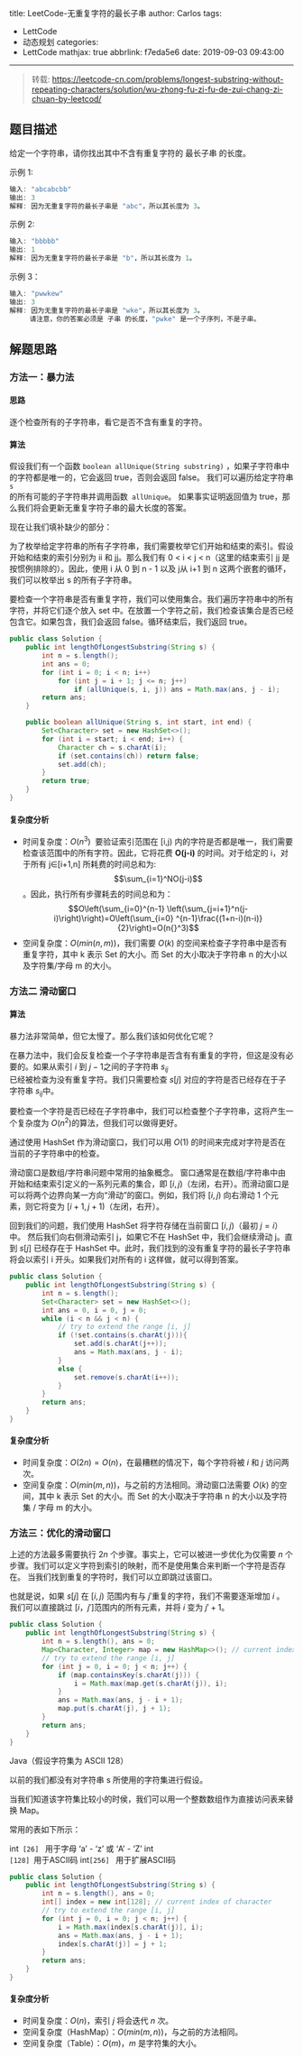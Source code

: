 title: LeetCode-无重复字符的最长子串
author: Carlos
tags:
  - LettCode
  - 动态规划
categories:
  - LettCode
mathjax: true
abbrlink: f7eda5e6
date: 2019-09-03 09:43:00
---
> 转载: https://leetcode-cn.com/problems/longest-substring-without-repeating-characters/solution/wu-zhong-fu-zi-fu-de-zui-chang-zi-chuan-by-leetcod/

## 题目描述

 给定一个字符串，请你找出其中不含有重复字符的 最长子串 的长度。
 
 示例 1:
 ```java
输入: "abcabcbb"
输出: 3 
解释: 因为无重复字符的最长子串是 "abc"，所以其长度为 3。
 ```
 
 示例 2:
 ```java
输入: "bbbbb"
输出: 1
解释: 因为无重复字符的最长子串是 "b"，所以其长度为 1。
 ```
<!-- more -->

示例 3：
```java
输入: "pwwkew"
输出: 3
解释: 因为无重复字符的最长子串是 "wke"，所以其长度为 3。
     请注意，你的答案必须是 子串 的长度，"pwke" 是一个子序列，不是子串。
```

## 解题思路

### 方法一：暴力法

#### 思路
 逐个检查所有的子字符串，看它是否不含有重复的字符。
 
#### 算法
假设我们有一个函数 <code>boolean allUnique(String substring)</code> ，如果子字符串中的字符都是唯一的，它会返回 true，否则会返回 false。 我们可以遍历给定字符串 <code>s </code>的所有可能的子字符串并调用函数<code> allUnique</code>。 如果事实证明返回值为 true，那么我们将会更新无重复字符子串的最大长度的答案。

现在让我们填补缺少的部分：

为了枚举给定字符串的所有子字符串，我们需要枚举它们开始和结束的索引。假设开始和结束的索引分别为 ii 和 jj。那么我们有 0 < i < j < n（这里的结束索引 jj 是按惯例排除的）。因此，使用 i 从 0 到 n - 1 以及 j从 i+1 到 n 这两个嵌套的循环，我们可以枚举出 s 的所有子字符串。

要检查一个字符串是否有重复字符，我们可以使用集合。我们遍历字符串中的所有字符，并将它们逐个放入 set 中。在放置一个字符之前，我们检查该集合是否已经包含它。如果包含，我们会返回 false。循环结束后，我们返回 true。
```java
public class Solution {
    public int lengthOfLongestSubstring(String s) {
        int n = s.length();
        int ans = 0;
        for (int i = 0; i < n; i++)
            for (int j = i + 1; j <= n; j++)
                if (allUnique(s, i, j)) ans = Math.max(ans, j - i);
        return ans;
    }

    public boolean allUnique(String s, int start, int end) {
        Set<Character> set = new HashSet<>();
        for (int i = start; i < end; i++) {
            Character ch = s.charAt(i);
            if (set.contains(ch)) return false;
            set.add(ch);
        }
        return true;
    }
}

```
#### 复杂度分析
+ 时间复杂度：$O(n{}^3)$
  要验证索引范围在 [i,j) 内的字符是否都是唯一，我们需要检查该范围中的所有字符。因此，它将花费 **O(j-i)** 的时间。对于给定的 i，对于所有 j∈[i+1,n] 所耗费的时间总和为:$$\sum_{i=1}^NO(j-i)$$。因此，执行所有步骤耗去的时间总和为：
  $$O\left(\sum_{i=0}^{n-1} \left(\sum_{j=i+1}^n(j-i)\right)\right)=O\left(\sum_{i=0} ^{n-1}\frac{(1+n-i)(n-i)}{2}\right)=O(n{}^3)$$
+ 空间复杂度：$O(min(n, m))$，我们需要 $O(k)$ 的空间来检查子字符串中是否有重复字符，其中 k 表示 Set 的大小。而 Set 的大小取决于字符串 n 的大小以及字符集/字母 m 的大小。

### 方法二 滑动窗口

#### 算法
暴力法非常简单，但它太慢了。那么我们该如何优化它呢？

在暴力法中，我们会反复检查一个子字符串是否含有有重复的字符，但这是没有必要的。如果从索引 $i$ 到 $j - 1$之间的子字符串 $s_{ij}$	
已经被检查为没有重复字符。我们只需要检查 $s[j]$ 对应的字符是否已经存在于子字符串 $s_{ij}$中。

要检查一个字符是否已经在子字符串中，我们可以检查整个子字符串，这将产生一个复杂度为 $O(n^2)$的算法，但我们可以做得更好。

通过使用 HashSet 作为滑动窗口，我们可以用 $O(1)$ 的时间来完成对字符是否在当前的子字符串中的检查。

滑动窗口是数组/字符串问题中常用的抽象概念。 窗口通常是在数组/字符串中由开始和结束索引定义的一系列元素的集合，即 $[i,j)$（左闭，右开）。而滑动窗口是可以将两个边界向某一方向“滑动”的窗口。例如，我们将 $[i,j)$ 向右滑动 1 个元素，则它将变为 $[i+1, j+1)$（左闭，右开）。

回到我们的问题，我们使用 HashSet 将字符存储在当前窗口 $[i,j)$（最初 $j = i$）中。 然后我们向右侧滑动索引 j，如果它不在 HashSet 中，我们会继续滑动 j。直到 $s[j]$ 已经存在于 HashSet 中。此时，我们找到的没有重复字符的最长子字符串将会以索引 i 开头。如果我们对所有的 i 这样做，就可以得到答案。

```java
public class Solution {
    public int lengthOfLongestSubstring(String s) {
        int n = s.length();
        Set<Character> set = new HashSet<>();
        int ans = 0, i = 0, j = 0;
        while (i < n && j < n) {
            // try to extend the range [i, j]
            if (!set.contains(s.charAt(j))){
                set.add(s.charAt(j++));
                ans = Math.max(ans, j - i);
            }
            else {
                set.remove(s.charAt(i++));
            }
        }
        return ans;
    }
}

```

#### 复杂度分析
+ 时间复杂度：$O(2n) = O(n)$，在最糟糕的情况下，每个字符将被 $i$ 和 $j$ 访问两次。
+ 空间复杂度：$O(min(m, n))$，与之前的方法相同。滑动窗口法需要 $O(k)$ 的空间，其中 k 表示 Set 的大小。而 Set 的大小取决于字符串 n 的大小以及字符集 / 字母 m 的大小。

### 方法三：优化的滑动窗口
上述的方法最多需要执行 $2n$ 个步骤。事实上，它可以被进一步优化为仅需要 $n$ 个步骤。我们可以定义字符到索引的映射，而不是使用集合来判断一个字符是否存在。 当我们找到重复的字符时，我们可以立即跳过该窗口。

也就是说，如果 $s[j]$ 在 $[i, j)$ 范围内有与 $j′$重复的字符，我们不需要逐渐增加 $i$ 。 我们可以直接跳过 $[i，j']$范围内的所有元素，并将 $i$ 变为 $j′ + 1$。

```java
public class Solution {
    public int lengthOfLongestSubstring(String s) {
        int n = s.length(), ans = 0;
        Map<Character, Integer> map = new HashMap<>(); // current index of character
        // try to extend the range [i, j]
        for (int j = 0, i = 0; j < n; j++) {
            if (map.containsKey(s.charAt(j))) {
                i = Math.max(map.get(s.charAt(j)), i);
            }
            ans = Math.max(ans, j - i + 1);
            map.put(s.charAt(j), j + 1);
        }
        return ans;
    }
}

```

Java（假设字符集为 ASCII 128）

以前的我们都没有对字符串 s 所使用的字符集进行假设。

当我们知道该字符集比较小的时侯，我们可以用一个整数数组作为直接访问表来替换 Map。

常用的表如下所示：

  int<code> [26] </code> 用于字母 ‘a’ - ‘z’ 或 ‘A’ - ‘Z’
  int<code> [128] </code>用于ASCII码
  int<code>[256] </code> 用于扩展ASCII码

```java
public class Solution {
    public int lengthOfLongestSubstring(String s) {
        int n = s.length(), ans = 0;
        int[] index = new int[128]; // current index of character
        // try to extend the range [i, j]
        for (int j = 0, i = 0; j < n; j++) {
            i = Math.max(index[s.charAt(j)], i);
            ans = Math.max(ans, j - i + 1);
            index[s.charAt(j)] = j + 1;
        }
        return ans;
    }
}

```

#### 复杂度分析
+ 时间复杂度：$O(n)$，索引 $j$ 将会迭代 $n$ 次。
+ 空间复杂度（HashMap）：$O(min(m, n))$，与之前的方法相同。
+ 空间复杂度（Table）：$O(m)$，$m$ 是字符集的大小。
